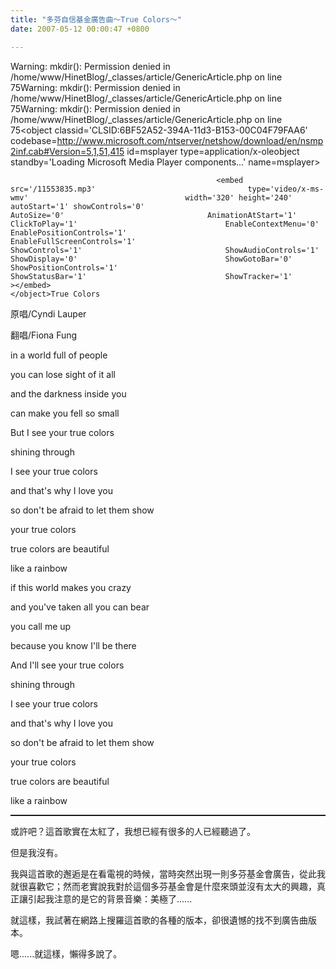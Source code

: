 ```yaml
---
title: "多芬自信基金廣告曲～True Colors～"
date: 2007-05-12 00:00:47 +0800

---
```

Warning: mkdir(): Permission denied in /home/www/HinetBlog/_classes/article/GenericArticle.php on line 75Warning: mkdir(): Permission denied in /home/www/HinetBlog/_classes/article/GenericArticle.php on line 75Warning: mkdir(): Permission denied in /home/www/HinetBlog/_classes/article/GenericArticle.php on line 75<object classid='CLSID:6BF52A52-394A-11d3-B153-00C04F79FAA6' codebase=http://www.microsoft.com/ntserver/netshow/download/en/nsmp2inf.cab#Version=5,1,51,415  id=msplayer type=application/x-oleobject  standby='Loading Microsoft Media Player components...' name=msplayer>						  

						  

						  

						  

						  

						  

						  

						  

						  

						  

						  

						  

						  

						  

						  

						  

						  						  <embed src='/11553835.mp3'						  		  type='video/x-ms-wmv' 								  width='320' height='240' 								  autoStart='1' showControls='0'						 		  AutoSize='0'						 		  AnimationAtStart='1'								  ClickToPlay='1'								  EnableContextMenu='0'								  EnablePositionControls='1'								  EnableFullScreenControls='1'						  		  ShowControls='1'								  ShowAudioControls='1'								  ShowDisplay='0'								  ShowGotoBar='0'								  ShowPositionControls='1'								  ShowStatusBar='1'								  ShowTracker='1'								  								  ></embed>						  						  						</object>True Colors



原唱/Cyndi Lauper

翻唱/Fiona Fung



in a world full of people 

you can lose sight of it all 

and the darkness inside you 

can make you fell so small 



But I see your true colors 

shining through 

I see your true colors 

and that's why I love you 

so don't be afraid to let them show 

your true colors 

true colors are beautiful 

like a rainbow 



if this world makes you crazy 

and you've taken all you can bear 

you call me up 

because you know I'll be there 



And I'll see your true colors 

shining through 

I see your true colors 

and that's why I love you 

so don't be afraid to let them show 

your true colors 

true colors are beautiful 

like a rainbow

<hr style="width: 100%; height: 2px;" />或許吧？這首歌實在太紅了，我想已經有很多的人已經聽過了。



但是我沒有。



我與這首歌的邂逅是在看電視的時候，當時突然出現一則多芬基金會廣告，從此我就很喜歡它；然而老實說我對於這個多芬基金會是什麼來頭並沒有太大的興趣，真正讓引起我注意的是它的背景音樂：美極了......



就這樣，我試著在網路上搜羅這首歌的各種的版本，卻很遺憾的找不到廣告曲版本。



嗯......就這樣，懶得多說了。

 
